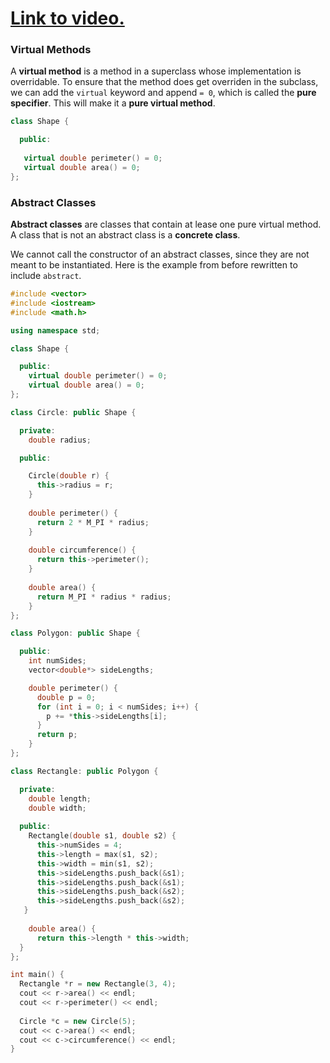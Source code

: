 # [Link to video.](TODO)

### Virtual Methods

A **virtual method** is a method in a superclass whose implementation is overridable. To ensure that the method does get overriden in the subclass, we can add the `virtual` keyword and append `= 0`, which is called the **pure specifier**. This will make it a **pure virtual method**.

```cpp
class Shape {

  public:
   
   virtual double perimeter() = 0;
   virtual double area() = 0;
};
```
### Abstract Classes

**Abstract classes** are classes that contain at lease one pure virtual method. A class that is not an abstract class is a **concrete class**. 

We cannot call the constructor of an abstract classes, since they are not meant to be instantiated. Here is the example from before rewritten to include `abstract`.

```cpp
#include <vector>
#include <iostream>
#include <math.h>

using namespace std;

class Shape {

  public:
    virtual double perimeter() = 0; 
    virtual double area() = 0;
};

class Circle: public Shape {

  private:
    double radius;

  public:

    Circle(double r) {
      this->radius = r;
    }
   
    double perimeter() {
      return 2 * M_PI * radius;
    }
  
    double circumference() {
      return this->perimeter();
    }
    
    double area() {
      return M_PI * radius * radius;
    }  
};

class Polygon: public Shape {

  public:
    int numSides;
    vector<double*> sideLengths;

    double perimeter() {
      double p = 0;
      for (int i = 0; i < numSides; i++) {
        p += *this->sideLengths[i];
      }
      return p;
    }
};

class Rectangle: public Polygon {

  private:
    double length;
    double width;
    
  public:
    Rectangle(double s1, double s2) {
      this->numSides = 4;
      this->length = max(s1, s2);
      this->width = min(s1, s2);
      this->sideLengths.push_back(&s1); 
      this->sideLengths.push_back(&s1); 
      this->sideLengths.push_back(&s2); 
      this->sideLengths.push_back(&s2); 
   }
    
    double area() {
      return this->length * this->width;
  }  
};

int main() {
  Rectangle *r = new Rectangle(3, 4);
  cout << r->area() << endl; 
  cout << r->perimeter() << endl; 
  
  Circle *c = new Circle(5);
  cout << c->area() << endl; 
  cout << c->circumference() << endl; 
}
```
